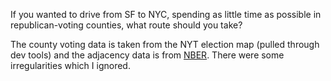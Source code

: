 If you wanted to drive from SF to NYC, spending as little time as possible in republican-voting counties, what route should you take?

The county voting data is taken from the NYT election map (pulled through dev tools) and the adjacency data is from [NBER](https://www.nber.org/research/data/county-adjacency). There were some irregularities which I ignored.
